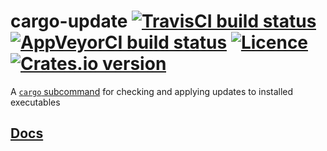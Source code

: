 # cargo-update [![TravisCI build status](https://travis-ci.org/nabijaczleweli/cargo-update.svg?branch=master)](https://travis-ci.org/nabijaczleweli/cargo-update) [![AppVeyorCI build status](https://ci.appveyor.com/api/projects/status/cspjknvfow5gfro0/branch/master?svg=true)](https://ci.appveyor.com/project/nabijaczleweli/cargo-update/branch/master) [![Licence](https://img.shields.io/badge/license-MIT-blue.svg?style=flat)](LICENSE) [![Crates.io version](http://meritbadge.herokuapp.com/cargo-update)](https://crates.io/crates/cargo-update)
A [`cargo` subcommand](https://github.com/rust-lang/cargo/wiki/Third-party-cargo-subcommands) for checking and applying updates to installed executables

## [Docs](https://cdn.rawgit.com/nabijaczleweli/cargo-update/doc/cargo_update/index.html)
